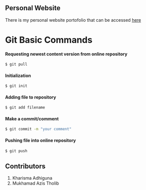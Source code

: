 ## Personal Website
There is my personal website portofolio that can be accessed [here](kharismaadhiguna.github.io)

# Git Basic Commands
#### Requesting newest content version from online repository
```sh
$ git pull
```
#### Initialization
```sh
$ git init
```
#### Adding file to repository
```sh
$ git add filename
```
#### Make a commit/comment
```sh
$ git commit -m "your comment"
```
#### Pushing file into online repository
```sh
$ git push
```


## Contributors
1. Kharisma Adhiguna
2. Mukhamad Azis Tholib
